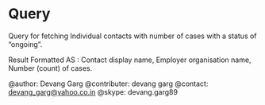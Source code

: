 # Query
Query for fetching Individual contacts with number of  cases with a status of “ongoing”.

Result Formatted AS : Contact display name, Employer organisation name, Number (count) of cases.

@author: Devang Garg
@contributer: devang garg
@contact: devang_garg@yahoo.co.in
@skype: devang.garg89

 
